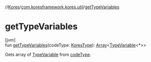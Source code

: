 //[Kores](../../index.md)/[com.koresframework.kores.util](index.md)/[getTypeVariables](get-type-variables.md)

# getTypeVariables

[jvm]\
fun [getTypeVariables](get-type-variables.md)(codeType: [KoresType](../com.koresframework.kores.type/-kores-type/index.md)): [Array](https://kotlinlang.org/api/latest/jvm/stdlib/kotlin/-array/index.html)<[TypeVariable](https://docs.oracle.com/javase/8/docs/api/java/lang/reflect/TypeVariable.html)<*>>

Gets array of [TypeVariable](https://docs.oracle.com/javase/8/docs/api/java/lang/reflect/TypeVariable.html) from [codeType](get-type-variables.md).
